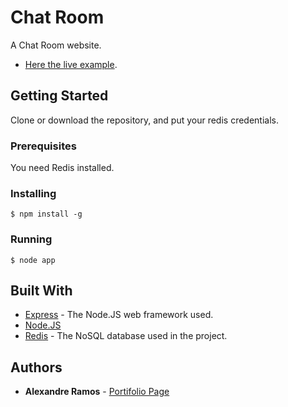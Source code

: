 # Chat Room

A Chat Room website.
* [Here the live example](chat-alex.herokuapp.com).

## Getting Started

Clone or download the repository, and put your redis credentials.

### Prerequisites

You need Redis installed.

### Installing
```
$ npm install -g
```

### Running
```
$ node app
```

## Built With

* [Express](https://expressjs.com/) - The Node.JS web framework used.
* [Node.JS](https://nodejs.org/)
* [Redis](https://redis.io/) - The NoSQL database used in the project.


## Authors

* **Alexandre Ramos** - [Portifolio Page](http://alexramos.esy.es)

